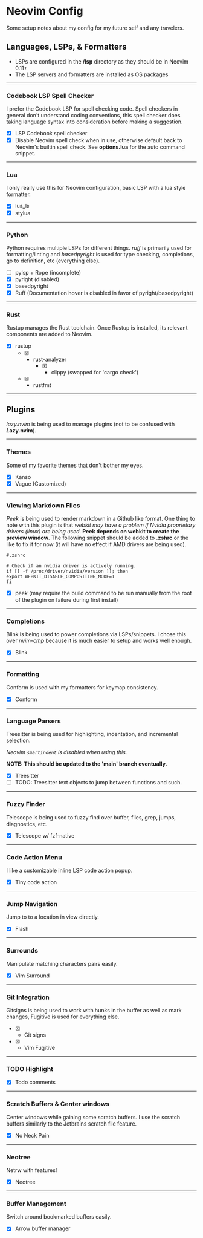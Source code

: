 # Neovim Config

Some setup notes about my config for my future self and any travelers.

## Languages, LSPs, & Formatters

- LSPs are configured in the **/lsp** directory as they should be in Neovim 0.11+
- The LSP servers and formatters are installed as OS packages

***

### Codebook LSP Spell Checker

I prefer the Codebook LSP for spell checking code. Spell checkers in general don't 
understand coding conventions, this spell checker does taking language syntax into consideration 
before making a suggestion.

- [x] LSP Codebook spell checker
- [x] Disable Neovim spell check when in use, otherwise default back to Neovim's builtin spell 
check. See **options.lua** for the auto command snippet.

***

### Lua

I only really use this for Neovim configuration, basic LSP with a lua style formatter.

- [x] lua_ls 
- [x] stylua

***

### Python

Python requires multiple LSPs for different things. *ruff* is primarily used for formatting/linting
and *basedpyright* is used for type checking, completions, go to definition, etc (everything else).

- [ ] pylsp + Rope (incomplete)
- [x] pyright (disabled)
- [x] basedpyright
- [x] Ruff (Documentation hover is disabled in favor of pyright/basedpyright)

***

### Rust

Rustup manages the Rust toolchain. Once Rustup is installed, its relevant components are added
to Neovim.

- [x] rustup
    - [x] - rust-analyzer
        - [x] - clippy (swapped for 'cargo check')
    - [x] - rustfmt

***

## Plugins

*lazy.nvim* is being used to manage plugins (not to be confused with ***L*azy.nvim**).

***

### Themes

Some of my favorite themes that don't bother my eyes.

- [x] Kanso
- [x] Vague (Customized)

***

### Viewing Markdown Files

*Peek* is being used to render markdown in a Github like format. One thing to note with this plugin
is that *webkit may have a problem if Nvidia proprietary drivers (linux) are being used*. 
**Peek depends on webkit to create the preview window**. The following snippet should be added to 
**.zshrc** or the like to fix it for now (it will have no effect if AMD drivers are being used).

```
#.zshrc

# Check if an nvidia driver is actively running.
if [[ -f /proc/driver/nvidia/version ]]; then
export WEBKIT_DISABLE_COMPOSITING_MODE=1
fi
```

- [x] peek (may require the build command to be run manually from the root of 
the plugin on failure during first install)

***

### Completions

Blink is being used to power completions via LSPs/snippets. I chose this over _nvim-cmp_ 
because it is much easier to setup and works well enough.

- [x] Blink 

***

### Formatting

Conform is used with my formatters for keymap consistency.

- [x] Conform

***

### Language Parsers

Treesitter is being used for highlighting, indentation, and incremental selection.

*Neovim `smartindent` is disabled when using this.* 

**NOTE: This should be updated to the 'main' branch eventually.**

- [x] Treesitter
- [ ] TODO: Treesitter text objects to jump between functions and such.

***

### Fuzzy Finder

Telescope is being used to fuzzy find over buffer, files, grep, jumps, diagnostics, etc.

- [x] Telescope w/ fzf-native

***

### Code Action Menu

I like a customizable inline LSP code action popup.

- [x] Tiny code action

***

### Jump Navigation

Jump to to a location in view directly.

- [x] Flash

***

### Surrounds

Manipulate matching characters pairs easily.

- [x] Vim Surround

***

### Git Integration

Gitsigns is being used to work with hunks in the buffer as well as mark changes,
Fugitive is used for everything else. 

- [x] - Git signs
- [x] - Vim Fugitive

***

### TODO Highlight

- [x] Todo comments

***

### Scratch Buffers & Center windows

Center windows while gaining some scratch buffers. I use the scratch buffers similarly 
to the Jetbrains scratch file feature.

- [x] No Neck Pain

***

### Neotree

Netrw with features!

- [x] Neotree

***

### Buffer Management

Switch around bookmarked buffers easily.

- [x] Arrow buffer manager
